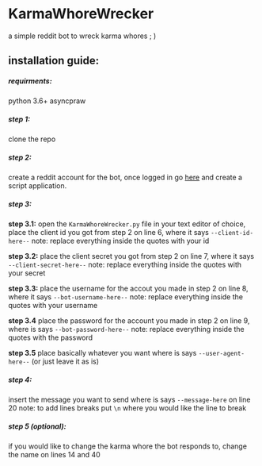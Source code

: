 # KarmaWhoreWrecker
a simple reddit bot to wreck karma whores   ; )


## installation guide:

##### requirments:
python 3.6+
asyncpraw

##### step 1:
clone the repo

##### step 2:
create a reddit account for the bot, once logged in go [here](https://www.reddit.com/prefs/apps) and create a script application.

##### step 3:
**step 3.1:**
open the `KarmaWhoreWrecker.py` file in your text editor of choice, place the client id you got from step 2 on line 6, where it says `--client-id-here--` note: replace everything inside the quotes with your id

**step 3.2:**
place the client secret you got from step 2 on line 7, where it says `--client-secret-here--` note: replace everything inside the quotes with your secret

**step 3.3:**
place the username for the accout you made in step 2 on line 8, where it says `--bot-username-here--` note: replace everything inside the quotes with your username

**step 3.4**
place the password for the account you made in step 2 on line 9, where is says `--bot-password-here--` note: replace everything inside the quotes with the password

**step 3.5**
place basically whatever you want where is says `--user-agent-here--` (or just leave it as is)

##### step 4:
insert the message you want to send where is says `--message-here` on line 20   note: to add lines breaks put `\n` where you would like the line to break


##### step 5 (optional):
if you would like to change the karma whore the bot responds to, change the name on lines 14 and 40






